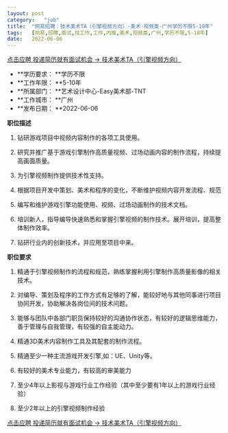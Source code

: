 ```yaml
---
layout:	post
category:	"job"
title:	"网易招聘：技术美术TA（引擎视频方向）-美术-视频类-广州学历不限5-10年"
tags:	[网易,招聘,面试,找工作,工作,内推,美术,视频类,广州,学历不限,5-10年]
date:	2022-06-06
---
```


[点击应聘 投递简历就有面试机会 ->  技术美术TA（引擎视频方向）](http://mobile.bole.netease.com/bole/boleDetail?id=31866&employeeId=346f03c3cda5f04c&key=all)



- **学历要求： **学历不限
- **工作年限： **5-10年
- **所属部门： **艺术设计中心-Easy美术部-TNT
- **工作城市： **广州
- **发布日期： **2022-06-06



**职位描述**

1. 钻研游戏项目中视频内容制作的各项工具使用。

2. 研究并推广基于游戏引擎制作高质量视频、过场动画内容的制作流程，持续提高画面质量。

3. 为引擎视频制作提供技术性支持。

4. 根据项目开发中策划、美术和程序的变化，不断维护视频内容开发流程、规范

5. 编写和维护游戏引擎功能使用、视频、过场动画制作的技术文档。

6. 培训新人，指导编导快速熟悉和掌握引擎视频的制作技术。展开培训，提高整体制作效率。

7. 钻研行业内的创新技术，并应用至项目中来。



**职位要求**

1. 精通于引擎视频制作的流程和规范，熟练掌握利用引擎制作高质量影像的相关技术。

2. 对编导、策划及程序的工作方式有足够的了解，能较好地与其他同事进行项目协同开发，协助解决各岗位间的技术问题。

3. 能够与团队中各部门职员保持较好的沟通协作状态，有较好的逻辑思维能力，善于管理与自我管理，有较强的自主能动力。

4. 精通3D美术内容制作工具及其配套的制作流程。

5. 精通至少一种主流游戏开发引擎,如：UE、Unity等。

6. 有较好的美术专业能力，有较高的审美能力

7. 至少4年以上影视与游戏行业工作经验（其中至少要有1年以上的游戏行业经验）

8. 至少2年以上的引擎视频制作经验



[点击应聘 投递简历就有面试机会 ->  技术美术TA（引擎视频方向）](http://mobile.bole.netease.com/bole/boleDetail?id=31866&employeeId=346f03c3cda5f04c&key=all)